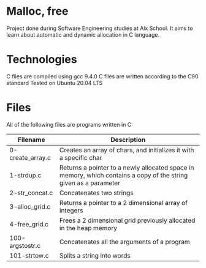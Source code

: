 # Malloc, free
Project done during Software Engineering studies at Alx School. It aims to learn about automatic and dynamic allocation in C language.

# Technologies
C files are compiled using gcc 9.4.0
C files are written according to the C90 standard
Tested on Ubuntu 20.04 LTS

# Files
All of the following files are programs written in C:

|Filename |	Description|
|---------|----------------|
0-create_array.c |	Creates an array of chars, and initializes it with a specific char
1-strdup.c |	Returns a pointer to a newly allocated space in memory, which contains a copy of the string given as a parameter
2-str_concat.c |	Concatenates two strings
3-alloc_grid.c |	Returns a pointer to a 2 dimensional array of integers
4-free_grid.c |	Frees a 2 dimensional grid previously allocated in the heap memory
100-argstostr.c |	Concatenates all the arguments of a program
101-strtow.c |	Splits a string into words
